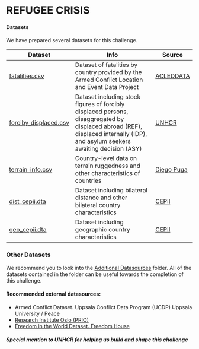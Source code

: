 # REFUGEE CRISIS

#### Datasets
We have prepared several datasets for this challenge.

| Dataset                                        | Info                                                         | Source                                             |
| ---------------------------------------------- | ------------------------------------------------------------ | -------------------------------------------------- |
| [fatalities.csv](fatalities.csv)               | Dataset of fatalities by country provided by the Armed Conflict Location and Event Data Project | [ACLEDDATA]((https://acleddata.com/#/dashboard))   |
| [forciby_displaced.csv](forciby_displaced.csv) | Dataset including stock figures of forcibly displaced persons, disaggregated by displaced abroad (REF), displaced internally (IDP), and asylum seekers awaiting decision (ASY) | [UNHCR](https://www.unhcr.org/refugee-statistics/) |
| [terrain_info.csv](terrain_info.csv)           | Country-level data on terrain ruggedness and other characteristics of countries | [Diego Puga](https://diegopuga.org/data/rugged/)   |
| [dist_cepii.dta](dist_cepii.dta)               | Dataset including bilateral distance and other bilateral country characteristics | [CEPII](http://www.cepii.fr/)                      |
| [geo_cepii.dta](geo_cepii.dta)                 | Dataset including geographic country characteristics         | [CEPII](http://www.cepii.fr/)                      |



### Other Datasets

We recommend you to look into the [Additional Datasources](../Additional%20Datasources) folder. All of the datasets contained in the folder can be useful towards the completion of this challenge.

#### Recommended external datasources:

 - Armed Conflict Dataset. Uppsala Conflict Data Program (UCDP) Uppsala University / Peace
 - [Research Institute Oslo (PRIO)](https://www.prio.org/Data/Armed-Conflict/UCDP-PRIO/)
 - [Freedom in the World Dataset. Freedom House](https://freedomhouse.org)
 
 #### _Special mention to UNHCR for helping us build and shape this challenge_
